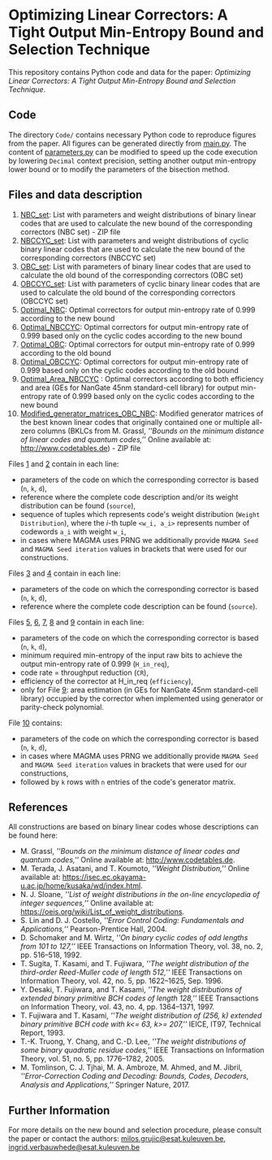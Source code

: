 # Optimizing Linear Correctors: A Tight Output Min-Entropy Bound and Selection Technique

This repository contains Python code and data for the paper: *Optimizing Linear Correctors: A Tight Output Min-Entropy Bound and Selection Technique*.

## Code

The directory `Code/` contains necessary Python code to reproduce figures from the paper. All figures can be generated directly from [main.py](Code/main.py). The content of [parameters.py](Code/parameters.py) can be modified to speed up the code execution by lowering `Decimal` context precision, setting another output min-entropy lower bound or to modify the parameters of the bisection method. 

## Files and data description

1. [NBC_set](NBC_set.zip): List with parameters and weight distributions of binary linear codes that are used to calculate the new bound of the corresponding correctors (NBC set) - ZIP file
2. [NBCCYC_set](NBCCYC_set.txt): List with parameters and weight distributions of cyclic binary linear codes that are used to calculate the new bound of the corresponding correctors (NBCCYC set)
3. [OBC_set](OBC_set.txt): List with parameters of binary linear codes that are used to calculate the old bound of the corresponding correctors (OBC set)
4. [OBCCYC_set](OBCCYC_set.txt): List with parameters of cyclic binary linear codes that are used to calculate the old bound of the corresponding correctors (OBCCYC set)
5. [Optimal_NBC](Optimal_NBC.txt): Optimal correctors for output min-entropy rate of 0.999 according to the new bound
6. [Optimal_NBCCYC](Optimal_NBCCYC.txt): Optimal correctors for output min-entropy rate of 0.999 based only on the cyclic codes according to the new bound
7. [Optimal_OBC](Optimal_OBC.txt): Optimal correctors for output min-entropy rate of 0.999 according to the old bound
8. [Optimal_OBCCYC](Optimal_OBCCYC.txt): Optimal correctors for output min-entropy rate of 0.999 based only on the cyclic codes according to the old bound
9. [Optimal_Area_NBCCYC](Optimal_Area_NBCCYC.txt) : Optimal correctors according to both efficiency and area (GEs for NanGate 45nm standard-cell library) for output min-entropy rate of 0.999 based only on the cyclic codes according to the new bound
10. [Modified_generator_matrices_OBC_NBC](Modified_generator_matrices_OBC_NBC.zip): Modified generator matrices of the best known linear codes that originally contained one or multiple all-zero columns (BKLCs from  M. Grassl, *''Bounds on the minimum distance of linear codes and quantum codes,''* Online available at: http://www.codetables.de) - ZIP file

	
Files [1](NBC_set.zip) and [2](NBCCYC_set.txt) contain in each line:
- parameters of the code on which the corresponding corrector is based (`n`, `k`, `d`), 
- reference where the complete code description and/or its weight distribution can be found (`source`),
- sequence of tuples which represents code's weight distribution (`Weight Distribution`), where the *i*-th tuple `<w_i, a_i>` represents number of codewords `a_i` with weight `w_i`,
- in cases where MAGMA uses PRNG we additionally provide `MAGMA Seed` and `MAGMA Seed iteration` values in brackets that were used for our constructions.

Files [3](OBC_set.txt) and [4](OBCCYC_set.txt) contain in each line:
- parameters of the code on which the corresponding corrector is based (`n`, `k`, `d`), 
- reference where the complete code description can be found (`source`).

Files [5](Optimal_NBC.txt), [6](Optimal_NBCCYC.txt), [7](Optimal_OBC.txt), [8](Optimal_OBCCYC.txt) and [9](Optimal_Area_NBCCYC.txt) contain in each line:
- parameters of the code on which the corresponding corrector is based (`n`, `k`, `d`), 
- minimum required min-entropy of the input raw bits to achieve the output min-entropy rate of 0.999 (`H_in_req`),
- code rate = throughput reduction (`CR`),
- efficiency of the corrector at H_in_req (`efficiency`),
- only for File [9](Optimal_Area_NBCCYC.txt): area estimation (in GEs for NanGate 45nm standard-cell library) occupied by the corrector when implemented using generator or parity-check polynomial.

File [10](Modified_generator_matrices_OBC_NBC.zip) contains:
- parameters of the code on which the corresponding corrector is based (`n`, `k`, `d`), 
- in cases where MAGMA uses PRNG we additionally provide `MAGMA Seed` and `MAGMA Seed iteration` values in brackets that were used for our constructions,
- followed by `k` rows with `n` entries of the code's generator matrix.

## References

All constructions are based on binary linear codes whose descriptions can be found here:
- M. Grassl, *''Bounds on the minimum distance of linear codes and quantum codes,''* Online available at: http://www.codetables.de.
- M. Terada, J. Asatani, and T. Koumoto, *''Weight Distribution,''* Online available at: https://isec.ec.okayama-u.ac.jp/home/kusaka/wd/index.html.
- N. J. Sloane, *''List of weight distributions in the on-line encyclopedia of integer sequences,''* Online available at: https://oeis.org/wiki/List_of_weight_distributions.
- S. Lin and D. J. Costello, *''Error Control Coding: Fundamentals and Applications,''* Pearson-Prentice Hall, 2004.
- D. Schomaker and M. Wirtz, *''On binary cyclic codes of odd lengths from 101 to 127,''* IEEE Transactions on Information Theory, vol. 38, no. 2, pp. 516–518, 1992.
- T. Sugita, T. Kasami, and T. Fujiwara, *''The weight distribution of the third-order Reed-Muller code of length 512,''* IEEE Transactions on Information Theory, vol. 42, no. 5, pp. 1622–1625, Sep. 1996.
- Y. Desaki, T. Fujiwara, and T. Kasami, *''The weight distributions of extended binary primitive BCH codes of length 128,''* IEEE Transactions on Information Theory, vol. 43, no. 4, pp. 1364–1371, 1997.
- T. Fujiwara and T. Kasami, *''The weight distribution of (256, k) extended binary primitive BCH code with k<= 63, k>= 207,''* IEICE, IT97, Technical Report, 1993.
- T.-K. Truong, Y. Chang, and C.-D. Lee, *''The weight distributions of some binary quadratic residue codes,''* IEEE Transactions on Information Theory, vol. 51, no. 5, pp. 1776–1782, 2005.
- M. Tomlinson, C. J. Tjhai, M. A. Ambroze, M. Ahmed, and M. Jibril, *''Error-Correction Coding and Decoding: Bounds, Codes, Decoders, Analysis and Applications,''* Springer Nature, 2017.


## Further Information

For more details on the new bound and selection procedure, please consult the paper or contact the authors: milos.grujic@esat.kuleuven.be, ingrid.verbauwhede@esat.kuleuven.be
